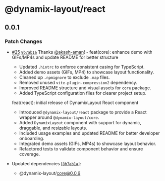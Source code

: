 # @dynamix-layout/react

## 0.0.1

### Patch Changes

- [#25](https://github.com/akash-aman/dynamix-layout/pull/25) [`8b7ab1a`](https://github.com/akash-aman/dynamix-layout/commit/8b7ab1a0317dae85400ed381c85a4e50c35db41e) Thanks [@akash-aman](https://github.com/akash-aman)! - feat(core): enhance demo with GIFs/MP4s and update README for better structure
    - Updated `.hintrc` to enforce consistent casing for TypeScript.
    - Added demo assets (GIFs, MP4) to showcase layout functionality.
    - Cleaned up `.npmignore` to exclude `.map` files.
    - Removed unused `vite-plugin-compression2` dependency.
    - Improved README structure and visual assets for `core` package.
    - Added TypeScript configuration files for clearer project setup.

    feat(react): initial release of DynamixLayout React component
    - Introduced `@dynamix-layout/react` package to provide a React wrapper around `@dynamix-layout/core`.
    - Added `DynamixLayout` component with support for dynamic, draggable, and resizable layouts.
    - Included usage examples and updated README for better developer onboarding.
    - Integrated demo assets (GIFs, MP4s) to showcase layout behavior.
    - Refactored tests to validate component behavior and ensure coverage.

- Updated dependencies [[`8b7ab1a`](https://github.com/akash-aman/dynamix-layout/commit/8b7ab1a0317dae85400ed381c85a4e50c35db41e)]:
    - @dynamix-layout/core@0.0.6
